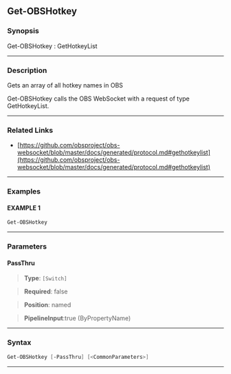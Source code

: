 Get-OBSHotkey
-------------
### Synopsis
Get-OBSHotkey : GetHotkeyList

---
### Description

Gets an array of all hotkey names in OBS


Get-OBSHotkey calls the OBS WebSocket with a request of type GetHotkeyList.

---
### Related Links
* [https://github.com/obsproject/obs-websocket/blob/master/docs/generated/protocol.md#gethotkeylist](https://github.com/obsproject/obs-websocket/blob/master/docs/generated/protocol.md#gethotkeylist)



---
### Examples
#### EXAMPLE 1
```PowerShell
Get-OBSHotkey
```

---
### Parameters
#### **PassThru**

> **Type**: ```[Switch]```

> **Required**: false

> **Position**: named

> **PipelineInput**:true (ByPropertyName)



---
### Syntax
```PowerShell
Get-OBSHotkey [-PassThru] [<CommonParameters>]
```
---
